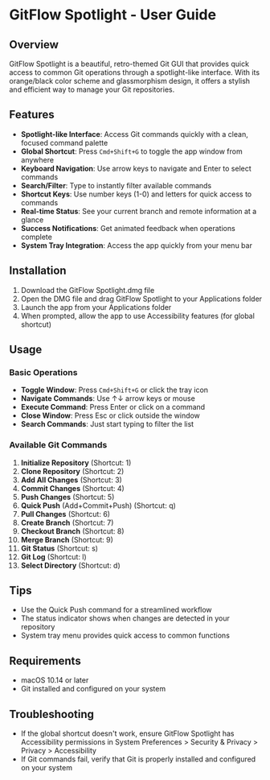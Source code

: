 # GitFlow Spotlight - User Guide

## Overview
GitFlow Spotlight is a beautiful, retro-themed Git GUI that provides quick access to common Git operations through a spotlight-like interface. With its orange/black color scheme and glassmorphism design, it offers a stylish and efficient way to manage your Git repositories.

## Features
- **Spotlight-like Interface**: Access Git commands quickly with a clean, focused command palette
- **Global Shortcut**: Press `Cmd+Shift+G` to toggle the app window from anywhere
- **Keyboard Navigation**: Use arrow keys to navigate and Enter to select commands
- **Search/Filter**: Type to instantly filter available commands
- **Shortcut Keys**: Use number keys (1-0) and letters for quick access to commands
- **Real-time Status**: See your current branch and remote information at a glance
- **Success Notifications**: Get animated feedback when operations complete
- **System Tray Integration**: Access the app quickly from your menu bar

## Installation
1. Download the GitFlow Spotlight.dmg file
2. Open the DMG file and drag GitFlow Spotlight to your Applications folder
3. Launch the app from your Applications folder
4. When prompted, allow the app to use Accessibility features (for global shortcut)

## Usage
### Basic Operations
- **Toggle Window**: Press `Cmd+Shift+G` or click the tray icon
- **Navigate Commands**: Use ↑↓ arrow keys or mouse
- **Execute Command**: Press Enter or click on a command
- **Close Window**: Press Esc or click outside the window
- **Search Commands**: Just start typing to filter the list

### Available Git Commands
1. **Initialize Repository** (Shortcut: 1)
2. **Clone Repository** (Shortcut: 2)
3. **Add All Changes** (Shortcut: 3)
4. **Commit Changes** (Shortcut: 4)
5. **Push Changes** (Shortcut: 5)
6. **Quick Push** (Add+Commit+Push) (Shortcut: q)
7. **Pull Changes** (Shortcut: 6)
8. **Create Branch** (Shortcut: 7)
9. **Checkout Branch** (Shortcut: 8)
10. **Merge Branch** (Shortcut: 9)
11. **Git Status** (Shortcut: s)
12. **Git Log** (Shortcut: l)
13. **Select Directory** (Shortcut: d)

## Tips
- Use the Quick Push command for a streamlined workflow
- The status indicator shows when changes are detected in your repository
- System tray menu provides quick access to common functions

## Requirements
- macOS 10.14 or later
- Git installed and configured on your system

## Troubleshooting
- If the global shortcut doesn't work, ensure GitFlow Spotlight has Accessibility permissions in System Preferences > Security & Privacy > Privacy > Accessibility
- If Git commands fail, verify that Git is properly installed and configured on your system
